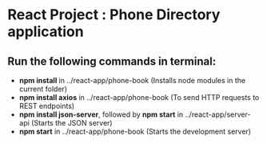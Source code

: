 # React Project : Phone Directory application
## Run the following commands in terminal: <br>
- **npm install** in ../react-app/phone-book (Installs node modules in the current folder)
- **npm install axios** in ../react-app/phone-book (To send HTTP requests to REST endpoints)
- **npm install json-server**, followed by **npm start** in ../react-app/server-api (Starts the JSON server) 
- **npm start** in ../react-app/phone-book (Starts the development server)


